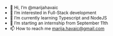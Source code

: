 - 👋 Hi, I’m @marijahavaic
- 👀 I’m interested in Full-Stack development
- 🌱 I’m currently learning Typescript and NodeJS
- 💞️ I’m starting an internship from September 11th
- 📫 How to reach me marija.havaic@gmail.com

<!---
marijahavaic/marijahavaic is a ✨ special ✨ repository because its `README.md` (this file) appears on your GitHub profile.
You can click the Preview link to take a look at your changes.
--->
